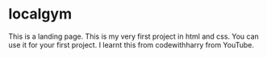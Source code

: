 # localgym
This is a landing page.
This is my very first project in html and css.
You can use it for your first project.
I learnt this from codewithharry from YouTube.


